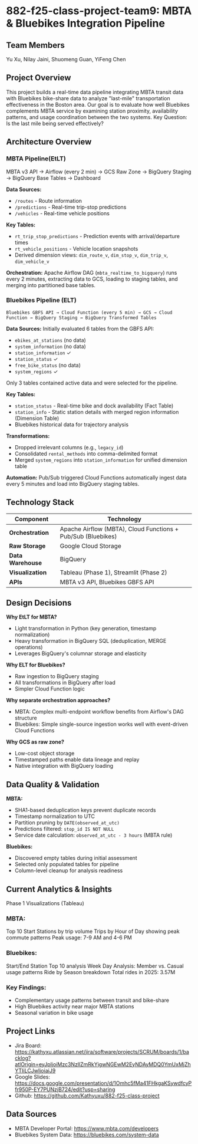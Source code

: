 # 882-f25-class-project-team9: MBTA & Bluebikes Integration Pipeline
## Team Members
Yu Xu, Nilay Jaini, Shuomeng Guan, YiFeng Chen
## Project Overview
This project builds a real-time data pipeline integrating MBTA transit data with Bluebikes bike-share data to analyze "last-mile" transportation effectiveness in the Boston area. Our goal is to evaluate how well Bluebikes complements MBTA service by examining station proximity, availability patterns, and usage coordination between the two systems.
Key Question: Is the last mile being served effectively?
## Architecture Overview
### MBTA Pipeline(EtLT)
MBTA v3 API → Airflow (every 2 min) → GCS Raw Zone → BigQuery Staging → BigQuery Base Tables → Dashboard

**Data Sources:**
- `/routes` - Route information
- `/predictions` - Real-time trip-stop predictions
- `/vehicles` - Real-time vehicle positions

**Key Tables:**
- `rt_trip_stop_predictions` - Prediction events with arrival/departure times
- `rt_vehicle_positions` - Vehicle location snapshots
- Derived dimension views: `dim_route_v`, `dim_stop_v`, `dim_trip_v`, `dim_vehicle_v`

**Orchestration:** Apache Airflow DAG (`mbta_realtime_to_bigquery`) runs every 2 minutes, extracting data to GCS, loading to staging tables, and merging into partitioned base tables.

### Bluebikes Pipeline (ELT)
```
Bluebikes GBFS API → Cloud Function (every 5 min) → GCS → Cloud Function → BigQuery Staging → BigQuery Transformed Tables
```

**Data Sources:**
Initially evaluated 6 tables from the GBFS API:
- `ebikes_at_stations` (no data)
- `system_information` (no data)
- `station_information` ✓
- `station_status` ✓
- `free_bike_status` (no data)
- `system_regions` ✓

Only 3 tables contained active data and were selected for the pipeline.

**Key Tables:**
- `station_status` - Real-time bike and dock availability (Fact Table)
- `station_info` - Static station details with merged region information (Dimension Table)
- Bluebikes historical data for trajectory analysis

**Transformations:**
- Dropped irrelevant columns (e.g., `legacy_id`)
- Consolidated `rental_methods` into comma-delimited format
- Merged `system_regions` into `station_information` for unified dimension table

**Automation:** Pub/Sub triggered Cloud Functions automatically ingest data every 5 minutes and load into BigQuery staging tables.
## Technology Stack

| Component | Technology |
|-----------|-----------|
| **Orchestration** | Apache Airflow (MBTA), Cloud Functions + Pub/Sub (Bluebikes) |
| **Raw Storage** | Google Cloud Storage |
| **Data Warehouse** | BigQuery |
| **Visualization** | Tableau (Phase 1), Streamlit (Phase 2) |
| **APIs** | MBTA v3 API, Bluebikes GBFS API |

## Design Decisions

**Why EtLT for MBTA?**
- Light transformation in Python (key generation, timestamp normalization)
- Heavy transformation in BigQuery SQL (deduplication, MERGE operations)
- Leverages BigQuery's columnar storage and elasticity

**Why ELT for Bluebikes?**
- Raw ingestion to BigQuery staging
- All transformations in BigQuery after load
- Simpler Cloud Function logic

**Why separate orchestration approaches?**
- MBTA: Complex multi-endpoint workflow benefits from Airflow's DAG structure
- Bluebikes: Simple single-source ingestion works well with event-driven Cloud Functions

**Why GCS as raw zone?**
- Low-cost object storage
- Timestamped paths enable data lineage and replay
- Native integration with BigQuery loading

## Data Quality & Validation

**MBTA:**
- SHA1-based deduplication keys prevent duplicate records
- Timestamp normalization to UTC
- Partition pruning by `DATE(observed_at_utc)`
- Predictions filtered: `stop_id IS NOT NULL`
- Service date calculation: `observed_at_utc - 3 hours` (MBTA rule)

**Bluebikes:**
- Discovered empty tables during initial assessment
- Selected only populated tables for pipeline
- Column-level cleanup for analysis readiness

## Current Analytics & Insights
Phase 1 Visualizations (Tableau)
### MBTA:

Top 10 Start Stations by trip volume
Trips by Hour of Day showing peak commute patterns
Peak usage: 7-9 AM and 4-6 PM

### Bluebikes:

Start/End Station Top 10 analysis
Week Day Analysis: Member vs. Casual usage patterns
Ride by Season breakdown
Total rides in 2025: 3.57M

### Key Findings:

- Complementary usage patterns between transit and bike-share
- High Bluebikes activity near major MBTA stations
- Seasonal variation in bike usage

## Project Links
- Jira Board: https://kathyxu.atlassian.net/jira/software/projects/SCRUM/boards/1/backlog?atlOrigin=eyJpIjoiMzc3NzllZmRkYjgwNGEwM2EyNDAyMDQ0YmUxMjZhYTIiLCJwIjoiaiJ9
- Google Slides: https://docs.google.com/presentation/d/1Omhc5fMa41FHkgaKSywdfcyPfr950P-EY7PUNzjB724/edit?usp=sharing
- Github: https://github.com/Kathyuxu/882-f25-class-project

## Data Sources
- MBTA Developer Portal: https://www.mbta.com/developers
- Bluebikes System Data: https://bluebikes.com/system-data



